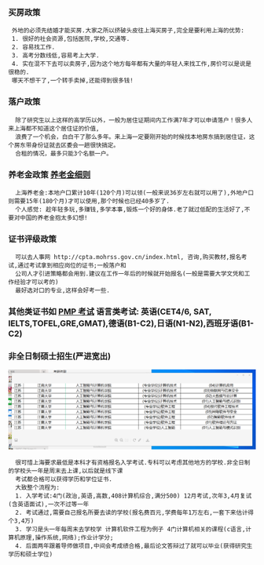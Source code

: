 
### 买房政策
```
 外地的必须先结婚才能买房.大家之所以挤破头皮往上海买房子,完全是要利用上海的优势: 
 1. 很好的社会资源,包括医院,学校,交通等. 
 2. 容易找工作. 
 3. 高考分数线低,容易考上大学. 
 4. 实在混不下去可以卖房子,因为这个地方每年都有大量的年轻人来找工作,房价可以是说是很稳的.
 哪天不想干了,一个转手卖掉,还能得到很多钱!
```

### 落户政策
```
  除了研究生以上这样的高学历以外，一般为居住证期间内工作满7年才可以申请落户！很多人来上海都不知道这个居住证的价值,
  浪费了一个机会，白白干了那么多年。来上海一定要刚开始的时候找本地房东搞到居住证，这个房东带身份证就去区委会一趟很快搞定。
  合租的情况，最多只能3个名额一户。
```
### 养老金政策 [养老金细则](https://www.zhihu.com/question/278266651)
```
  上海养老金:本地户口累计10年(120个月)可以领(一般来说36岁左右就可以用了),外地户口则需要15年(180个月)才可以使用,那个时候也已经40多岁了.
  个人感觉: 趁年轻多玩,多赚钱,多学本事,锻炼一个好的身体.老了就过低配的生活好了,不要对中国的养老金抱太多幻想!
```

### 证书评级政策
```
  可以去人事网 http://cpta.mohrss.gov.cn/index.html, 咨询,购买教材,报名考试,通过考试拿到相应岗位的证书;一般落户和
  公司人才引进策略都会用到.建议在工作一年后的时候就开始报名(一般是需要大学文凭和工作经验才可以考的)
  最好选对口的专业,这样会好考一些.
```

### 其他类证书如 [PMP 考试](https://www.zhihu.com/question/23069324)  语言类考试: 英语(CET4/6, SAT, IELTS,TOFEL,GRE,GMAT),德语(B1-C2),日语(N1-N2),西班牙语(B1-C2)

### 非全日制硕士招生(严进宽出)
![](image/reference.png)
```
  很可惜上海要求最低是本科才有资格报名入学考试.专科可以考虑其他地方的学校.非全日制的学校头一年是周末去上课,以后就是线下课
  考试都合格可以获得学历和学位证书.
  大致整个流程为: 
  1. 入学考试:4门(政治,英语,高数,408计算机综合,满分500) 12月考试,次年3,4月复试(含英语面试),一次不过等一年
  2. 考试通过,需要自己报名所要去读的学校(报名费百元,学费每年1万左右,一套下来估计得个3,4万)
  3. 学习是头一年每周末去学校学 计算机软件工程为例子 4门计算机相关的课程(c语言,计算机原理,操作系统,网络);作业计学分;
  4. 后面两年跟着导师做项目,中间会考成绩合格,最后论文答辩过了就可以毕业(获得研究生学历和硕士学位)
```

